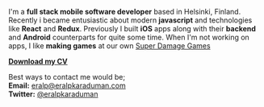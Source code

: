 I'm a **full stack mobile software developer** based in Helsinki, Finland.
Recently i became entusiastic about modern **javascript** and technologies like **React** and **Redux**. Previously I built **iOS** apps along with their **backend** and **Android** counterparts for quite some time.
When I'm not working on apps, I like **making games** at our own [Super Damage Games](http://superdamage.com)

**[Download my CV](http://goo.gl/zau5pb)**

Best ways to contact me would be;  
**Email:** [eralp@eralpkaraduman.com](mailto:eralp@eralpkaraduman.com)  
**Twitter:** [@eralpkaraduman](http://twitter.com/eralpkaraduman)  
